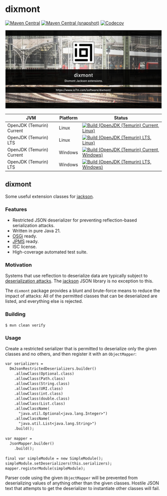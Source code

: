 dixmont
===

[![Maven Central](https://img.shields.io/maven-central/v/com.io7m.dixmont/com.io7m.dixmont.svg?style=flat-square)](http://search.maven.org/#search%7Cga%7C1%7Cg%3A%22com.io7m.dixmont%22)
[![Maven Central (snapshot)](https://img.shields.io/nexus/s/com.io7m.dixmont/com.io7m.dixmont?server=https%3A%2F%2Fs01.oss.sonatype.org&style=flat-square)](https://s01.oss.sonatype.org/content/repositories/snapshots/com/io7m/dixmont/)
[![Codecov](https://img.shields.io/codecov/c/github/io7m-com/dixmont.svg?style=flat-square)](https://codecov.io/gh/io7m-com/dixmont)

![com.io7m.dixmont](./src/site/resources/dixmont.jpg?raw=true)

| JVM | Platform | Status |
|-----|----------|--------|
| OpenJDK (Temurin) Current | Linux | [![Build (OpenJDK (Temurin) Current, Linux)](https://img.shields.io/github/actions/workflow/status/io7m-com/dixmont/main.linux.temurin.current.yml)](https://www.github.com/io7m-com/dixmont/actions?query=workflow%3Amain.linux.temurin.current)|
| OpenJDK (Temurin) LTS | Linux | [![Build (OpenJDK (Temurin) LTS, Linux)](https://img.shields.io/github/actions/workflow/status/io7m-com/dixmont/main.linux.temurin.lts.yml)](https://www.github.com/io7m-com/dixmont/actions?query=workflow%3Amain.linux.temurin.lts)|
| OpenJDK (Temurin) Current | Windows | [![Build (OpenJDK (Temurin) Current, Windows)](https://img.shields.io/github/actions/workflow/status/io7m-com/dixmont/main.windows.temurin.current.yml)](https://www.github.com/io7m-com/dixmont/actions?query=workflow%3Amain.windows.temurin.current)|
| OpenJDK (Temurin) LTS | Windows | [![Build (OpenJDK (Temurin) LTS, Windows)](https://img.shields.io/github/actions/workflow/status/io7m-com/dixmont/main.windows.temurin.lts.yml)](https://www.github.com/io7m-com/dixmont/actions?query=workflow%3Amain.windows.temurin.lts)|

## dixmont

Some useful extension classes for [jackson](https://github.com/FasterXML/jackson).

### Features

  * Restricted JSON deserializer for preventing reflection-based serialization attacks.
  * Written in pure Java 21.
  * [OSGi](https://www.osgi.org/) ready.
  * [JPMS](https://en.wikipedia.org/wiki/Java_Platform_Module_System) ready.
  * ISC license.
  * High-coverage automated test suite.

### Motivation

Systems that use reflection to deserialize data are typically subject to
[deserialization attacks](https://cheatsheetseries.owasp.org/cheatsheets/Deserialization_Cheat_Sheet.html).
The [jackson](https://github.com/FasterXML/jackson) JSON library is no
exception to this.

The `dixmont` package provides a blunt and brute-force means to reduce the
impact of attacks: All of the permitted classes that can be deserialized are
listed, and everything else is rejected.

### Building

```
$ mvn clean verify
```

### Usage

Create a restricted serializer that is permitted to deserialize only the
given classes and no others, and then register it with an `ObjectMapper`:

```
var serializers =
  DmJsonRestrictedDeserializers.builder()
    .allowClass(Optional.class)
    .allowClass(Path.class)
    .allowClass(String.class)
    .allowClass(URI.class)
    .allowClass(int.class)
    .allowClass(double.class)
    .allowClass(List.class)
    .allowClassName(
      "java.util.Optional<java.lang.Integer>")
    .allowClassName(
      "java.util.List<java.lang.String>")
    .build();

var mapper =
  JsonMapper.builder()
    .build();

final var simpleModule = new SimpleModule();
simpleModule.setDeserializers(this.serializers);
mapper.registerModule(simpleModule);
```

Parser code using the given `ObjectMapper` will be prevented from deserializing
values of anything other than the given classes. Hostile JSON text that attempts
to get the deserializer to instantiate other classes will fail.

